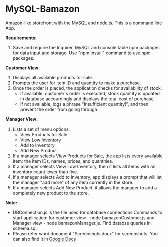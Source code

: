 # MySQL-Bamazon
Amazon-like storefront with the MySQL and node.js. This is a command line App.

**Requirements:** 
1. Save and require the Inquirer, MySQL and console.table npm packages for data input and storage. Use "npm install" command to use npm packages.

**Customer View:**
1. Displays all available products for sale.
2. Prompts the user for item ID and quantity to make a purchase.
3. Once the order is placed, the application checks for availability of stock.
    * if available, customer's order is executed, stock quantity is updated in database accourdingly and displays    the total cost of purchase.
    * if not available, logs a phrase "Insufficient quantity!", and then prevent the order from going through.
    
**Manager View:**
1. Lists a set of menu options:
    * View Products for Sale
    * View Low Inventory
    * Add to Inventory
    * Add New Product
2. If a manager selects View Products for Sale, the app lists every available item: the item IDs, names, prices,      and quantities.
3. If a manager selects View Low Inventory, then it lists all items with an inventory count lower than five.
4. If a manager selects Add to Inventory, app displays a prompt that will let the manager "add more" of any item      currently in the store.
5. If a manager selects Add New Product, it allows the manager to add a completely new product to the store.

**Note:** 
* DBConnection.js is the file used for database connections.Commands to start application: for customer view - node bamazonCustomer.js and   Manager view - node bamazonManager.js. Find databse queries in schema.sql.
* Please refer word document "Screenshots.docx" for screenshots. You can also find it in [Google Docs](https://docs.google.com/document/d/1SbTVwIyWA8CBbeKWzEC1gEmuxRUnYE52vNtZhBgFX3I/edit?usp=sharing)

